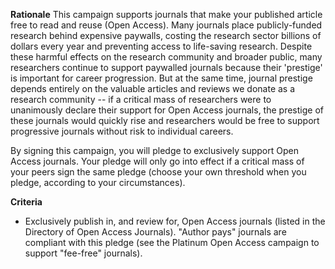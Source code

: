 **Rationale**
This campaign supports journals that make your published article free to read and reuse (Open Access). Many journals place publicly-funded research behind expensive paywalls, costing the research sector billions of dollars every year and preventing access to life-saving research. Despite these harmful effects on the research community and broader public, many researchers continue to support paywalled journals because their 'prestige' is important for career progression. But at the same time, journal prestige depends entirely on the valuable articles and reviews we donate as a research community -- if a critical mass of researchers were to unanimously declare their support for Open Access journals, the prestige of these journals would quickly rise and researchers would be free to support progressive journals without risk to individual careers.

By signing this campaign, you will pledge to exclusively support Open Access journals. Your pledge will only go into effect if a critical mass of your peers sign the same pledge (choose your own threshold when you pledge, according to your circumstances).

**Criteria**
* Exclusively publish in, and review for, Open Access journals (listed in the Directory of Open Access Journals). "Author pays" journals are compliant with this pledge (see the Platinum Open Access campaign to support "fee-free" journals).
